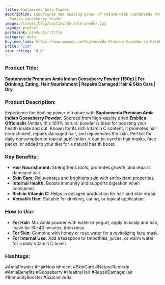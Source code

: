```yaml
---
title: Saptamveda Amla Powder
description: Experience the healing power of nature with Saptamveda Premium Amla
  Indian Gooseberry Powder.
image: /images/blog/saptamveda-amla-powder.jpg
layout: product
permalink: products/:title
category: Amla
buy_now_link: https://www.amazon.in/Saptamveda-Premium-Gooseberry-Drinking-Nourishment/dp/B08KHMJYFT/ref=sr_1_17?crid=9NCKR3RZI9QI&tag=m0150-21
price: "159"
star_rating: "4.0"
---
```

### Product Title:
**Saptamveda Premium Amla Indian Gooseberry Powder (150g) | For Drinking, Eating, Hair Nourishment | Repairs Damaged Hair & Skin Care | Dry**

### Product Description:
Experience the healing power of nature with **Saptamveda Premium Amla Indian Gooseberry Powder**. Sourced from high-quality dried **Emblica Officinalis** (Amla), this 100% natural powder is ideal for boosting your health inside and out. Known for its rich Vitamin C content, it promotes hair nourishment, repairs damaged hair, and rejuvenates the skin. Perfect for daily consumption or topical application, it can be used in hair masks, face packs, or added to your diet for a natural health boost.

### Key Benefits:
- **Hair Nourishment:** Strengthens roots, promotes growth, and repairs damaged hair.
- **Skin Care:** Rejuvenates and brightens skin with antioxidant properties.
- **Internal Health:** Boosts immunity and supports digestion when consumed.
- **Rich in Vitamin C:** Helps in collagen production for hair and skin repair.
- **Versatile Use:** Suitable for drinking, eating, or topical application.

### How to Use:
- **For Hair:** Mix Amla powder with water or yogurt, apply to scalp and hair, leave for 30-40 minutes, then rinse.
- **For Skin:** Combine with honey or rose water for a revitalizing face mask.
- **For Internal Use:** Add a teaspoon to smoothies, juices, or warm water for a daily Vitamin C boost.

### Hashtags:
#AmlaPowder #HairNourishment #SkinCare #NaturalRemedy #AmlaBenefits #Gooseberry #HealthyHair #RepairDamageHair #ImmunityBooster #Saptamveda
